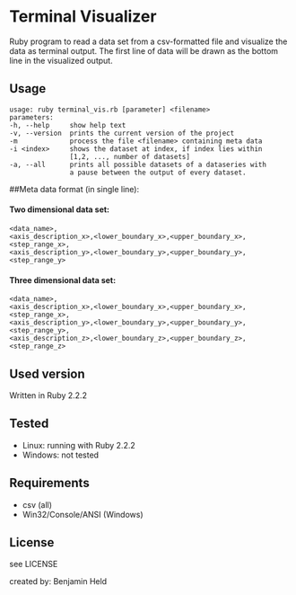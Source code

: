 # Terminal Visualizer
Ruby program to read a data set from a csv-formatted file and visualize
the data as terminal output. The first line of data will be drawn as the
bottom line in the visualized output.

## Usage
```
usage: ruby terminal_vis.rb [parameter] <filename>
parameters:
-h, --help     show help text
-v, --version  prints the current version of the project
-m             process the file <filename> containing meta data
-i <index>     shows the dataset at index, if index lies within
               [1,2, ..., number of datasets]
-a, --all      prints all possible datasets of a dataseries with
               a pause between the output of every dataset.
```

##Meta data format (in single line):
#### Two dimensional data set:
```
<data_name>,
<axis_description_x>,<lower_boundary_x>,<upper_boundary_x>,<step_range_x>,
<axis_description_y>,<lower_boundary_y>,<upper_boundary_y>,<step_range_y>
```

#### Three dimensional data set:
```
<data_name>,
<axis_description_x>,<lower_boundary_x>,<upper_boundary_x>,<step_range_x>,
<axis_description_y>,<lower_boundary_y>,<upper_boundary_y>,<step_range_y>,
<axis_description_z>,<lower_boundary_z>,<upper_boundary_z>,<step_range_z>
```

## Used version
Written in Ruby 2.2.2

## Tested
* Linux: running with Ruby 2.2.2
* Windows: not tested

## Requirements
* csv (all)
* Win32/Console/ANSI (Windows)

## License
see LICENSE

created by: Benjamin Held
